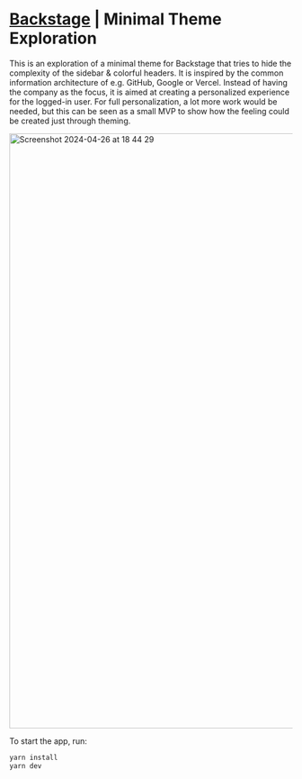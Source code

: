 # [Backstage](https://backstage.io) | Minimal Theme Exploration

This is an exploration of a minimal theme for Backstage that tries to hide the complexity of the sidebar & colorful headers. It is inspired by the common information architecture of e.g. GitHub, Google or Vercel. Instead of having the company as the focus, it is aimed at creating a personalized experience for the logged-in user. For full personalization, a lot more work would be needed, but this can be seen as a small MVP to show how the feeling could be created just through theming.

<img width="1057" alt="Screenshot 2024-04-26 at 18 44 29" src="https://github.com/tudi2d/backstage-minimal-theme/assets/8904624/8699c9a3-3849-479b-a898-2dfd3de0cc3f">


To start the app, run:

```sh
yarn install
yarn dev
```
